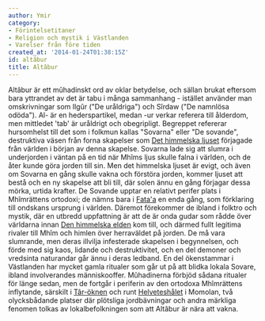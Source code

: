 ```yaml
---
author: Ymir
category:
- Förintelsetitaner
- Religion och mystik i Västlanden
- Varelser från före tiden
created_at: '2014-01-24T01:38:15Z'
id: altâbur
title: Altâbur
---
```

Altâbur är ett mûhadinskt ord av oklar betydelse, och sällan brukat eftersom bara yttrandet av det är tabu i många sammanhang - istället använder man omskrivningar som Ilgûr ("De uråldriga") och Sîrdaw ("De namnlösa odöda"). Al- är en hederspartikel, medan -ur verkar referera till ålderdom, men mittledet 'tab' är uråldrigt och obegripligt. Begreppet refererar hursomhelst till det som i folkmun kallas "Sovarna" eller "De sovande", destruktiva väsen från forna skapelser som [Det himmelska ljuset] förjagade från världen i början av denna skapelse. Sovarna lade sig att slumra i underjorden i väntan på en tid när Mhîms ljus skulle falna i världen, och de åter kunde göra jorden till sin. Men det himmelska ljuset är evigt, och även om Sovarna en gång skulle vakna och förstöra jorden, kommer ljuset att bestå och en ny skapelse att bli till, där solen ännu en gång förjagar dessa mörka, urtida krafter. De Sovande upptar en relativt perifer plats i Mhîmrättens ortodoxi; de nämns bara i [Fata'a] en enda gång, som förklaring till ondskans ursprung i världen. Däremot förekommer de ibland i folktro och mystik, där en utbredd uppfattning är att de är onda gudar som rådde över världarna innan [Den himmelska elden] kom till, och därmed fullt legitima rivaler till Mhîm och himlen över herraväldet på jorden. De må vara slumrande, men deras illvilja infesterade skapelsen i begynnelsen, och förde med sig kaos, lidande och destruktivitet, och en del demoner och vredsinta naturandar går ännu i deras ledband. En del ökenstammar i Västlanden har mycket gamla ritualer som går ut på att blidka lokala Sovare, ibland involverandes människooffer. Mûhadinerna förbjöd sådana ritualer för länge sedan, men de fortgår i periferin av den ortodoxa Mhîmrättens inflytande, särskilt i [Târ-öknen] och runt [Helveteshålet] i Momolan, två olycksbådande platser där plötsliga jordbävningar och andra märkliga fenomen tolkas av lokalbefolkningen som att Altâbur är nära att vakna.

  [Det himmelska ljuset]: Kwarenah
  [Fata'a]: Fataa
  [Den himmelska elden]: Den_himmelska_elden
  [Târ-öknen]: Târ-öknen
  [Helveteshålet]: Helveteshålet